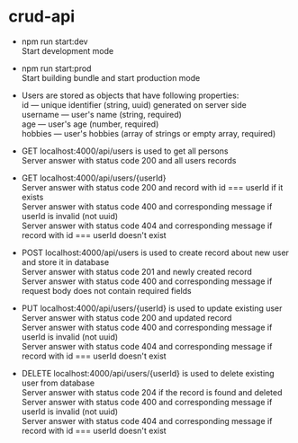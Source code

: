 # crud-api

- npm run start:dev\
Start development mode

- npm run start:prod\
Start building bundle and start production mode

- Users are stored as objects that have following properties:\
id — unique identifier (string, uuid) generated on server side\
username — user's name (string, required)\
age — user's age (number, required)\
hobbies — user's hobbies (array of strings or empty array, required)

- GET localhost:4000/api/users is used to get all persons\
Server answer with status code 200 and all users records

- GET localhost:4000/api/users/{userId}\
Server answer with status code 200 and record with id === userId if it exists\
Server answer with status code 400 and corresponding message if userId is invalid (not uuid)\
Server answer with status code 404 and corresponding message if record with id === userId doesn't exist

- POST localhost:4000/api/users is used to create record about new user and store it in database\
Server answer with status code 201 and newly created record\
Server answer with status code 400 and corresponding message if request body does not contain required fields

- PUT localhost:4000/api/users/{userId} is used to update existing user\
Server answer with status code 200 and updated record\
Server answer with status code 400 and corresponding message if userId is invalid (not uuid)\
Server answer with status code 404 and corresponding message if record with id === userId doesn't exist

- DELETE localhost:4000/api/users/{userId} is used to delete existing user from database\
Server answer with status code 204 if the record is found and deleted\
Server answer with status code 400 and corresponding message if userId is invalid (not uuid)\
Server answer with status code 404 and corresponding message if record with id === userId doesn't exist